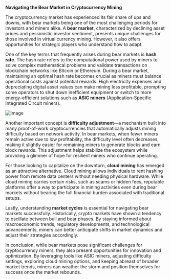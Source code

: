 **Navigating the Bear Market in Cryptocurrency Mining**

The cryptocurrency market has experienced its fair share of ups and downs, with bear markets being one of the most challenging periods for investors and miners alike. A **bear market**, characterized by declining asset prices and pessimistic investor sentiment, presents unique challenges for those involved in virtual currency mining. However, it also offers opportunities for strategic players who understand how to adapt.

One of the key terms that frequently arises during bear markets is **hash rate**. The hash rate refers to the computational power used by miners to solve complex mathematical problems and validate transactions on blockchain networks like Bitcoin or Ethereum. During a bear market, maintaining an optimal hash rate becomes crucial as miners must balance operational costs against potential rewards. High electricity expenses and depreciating digital asset values can make mining less profitable, prompting some operators to shut down inefficient equipment or switch to more energy-efficient solutions such as **ASIC miners** (Application-Specific Integrated Circuit miners).

![Image](https://github.com/user-attachments/assets/b8266eee-691e-4ee1-99ef-bfa10d234fd4)

Another important concept is **difficulty adjustment**—a mechanism built into many proof-of-work cryptocurrencies that automatically adjusts mining difficulty based on network activity. In bear markets, when fewer miners remain active due to low profitability, the difficulty level often decreases, making it slightly easier for remaining miners to generate blocks and earn block rewards. This adjustment helps stabilize the ecosystem while providing a glimmer of hope for resilient miners who continue operating.

For those looking to capitalize on the downturn, **cloud mining** has emerged as an attractive alternative. Cloud mining allows individuals to rent hashing power from remote data centers without needing physical hardware. While cloud mining carries certain risks, such as scams or hidden fees, reputable platforms offer a way to participate in mining activities even during bear markets without bearing the full financial burden associated with traditional setups.

Lastly, understanding **market cycles** is essential for navigating bear markets successfully. Historically, crypto markets have shown a tendency to oscillate between bull and bear phases. By staying informed about macroeconomic trends, regulatory developments, and technological advancements, miners can better anticipate shifts in market dynamics and adjust their strategies accordingly.

In conclusion, while bear markets pose significant challenges for cryptocurrency miners, they also present opportunities for innovation and optimization. By leveraging tools like ASIC miners, adjusting difficulty settings, exploring cloud mining options, and keeping abreast of broader market trends, miners can weather the storm and position themselves for success once the market rebounds.